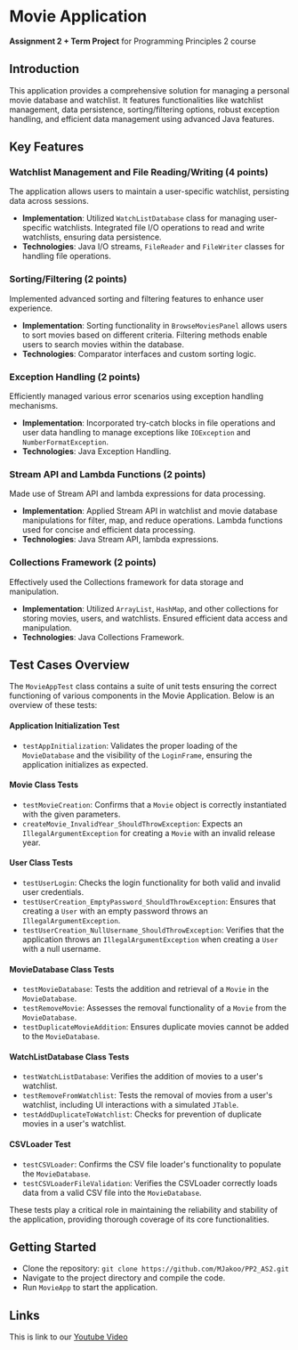 # Movie Application
**Assignment 2 + Term Project** for Programming Principles 2 course

## Introduction
This application provides a comprehensive solution for managing a personal movie database and watchlist. It features functionalities like watchlist management, data persistence, sorting/filtering options, robust exception handling, and efficient data management using advanced Java features.

## Key Features

### Watchlist Management and File Reading/Writing (4 points)
The application allows users to maintain a user-specific watchlist, persisting data across sessions. 
- **Implementation**: Utilized `WatchListDatabase` class for managing user-specific watchlists. Integrated file I/O operations to read and write watchlists, ensuring data persistence.
- **Technologies**: Java I/O streams, `FileReader` and `FileWriter` classes for handling file operations.

### Sorting/Filtering (2 points)
Implemented advanced sorting and filtering features to enhance user experience.
- **Implementation**: Sorting functionality in `BrowseMoviesPanel` allows users to sort movies based on different criteria. Filtering methods enable users to search movies within the database.
- **Technologies**: Comparator interfaces and custom sorting logic.

### Exception Handling (2 points)
Efficiently managed various error scenarios using exception handling mechanisms.
- **Implementation**: Incorporated try-catch blocks in file operations and user data handling to manage exceptions like `IOException` and `NumberFormatException`.
- **Technologies**: Java Exception Handling.

### Stream API and Lambda Functions (2 points)
Made use of Stream API and lambda expressions for data processing.
- **Implementation**: Applied Stream API in watchlist and movie database manipulations for filter, map, and reduce operations. Lambda functions used for concise and efficient data processing.
- **Technologies**: Java Stream API, lambda expressions.

### Collections Framework (2 points)
Effectively used the Collections framework for data storage and manipulation.
- **Implementation**: Utilized `ArrayList`, `HashMap`, and other collections for storing movies, users, and watchlists. Ensured efficient data access and manipulation.
- **Technologies**: Java Collections Framework.

## Test Cases Overview

The `MovieAppTest` class contains a suite of unit tests ensuring the correct functioning of various components in the Movie Application. Below is an overview of these tests:

#### Application Initialization Test
- `testAppInitialization`: Validates the proper loading of the `MovieDatabase` and the visibility of the `LoginFrame`, ensuring the application initializes as expected.

#### Movie Class Tests
- `testMovieCreation`: Confirms that a `Movie` object is correctly instantiated with the given parameters.
- `createMovie_InvalidYear_ShouldThrowException`: Expects an `IllegalArgumentException` for creating a `Movie` with an invalid release year.

#### User Class Tests
- `testUserLogin`: Checks the login functionality for both valid and invalid user credentials.
- `testUserCreation_EmptyPassword_ShouldThrowException`: Ensures that creating a `User` with an empty password throws an `IllegalArgumentException`.
- `testUserCreation_NullUsername_ShouldThrowException`: Verifies that the application throws an `IllegalArgumentException` when creating a `User` with a null username.

#### MovieDatabase Class Tests
- `testMovieDatabase`: Tests the addition and retrieval of a `Movie` in the `MovieDatabase`.
- `testRemoveMovie`: Assesses the removal functionality of a `Movie` from the `MovieDatabase`.
- `testDuplicateMovieAddition`: Ensures duplicate movies cannot be added to the `MovieDatabase`.

#### WatchListDatabase Class Tests
- `testWatchListDatabase`: Verifies the addition of movies to a user's watchlist.
- `testRemoveFromWatchlist`: Tests the removal of movies from a user's watchlist, including UI interactions with a simulated `JTable`.
- `testAddDuplicateToWatchlist`: Checks for prevention of duplicate movies in a user's watchlist.

#### CSVLoader Test
- `testCSVLoader`: Confirms the CSV file loader's functionality to populate the `MovieDatabase`.
- `testCSVLoaderFileValidation`: Verifies the CSVLoader correctly loads data from a valid CSV file into the `MovieDatabase`.

These tests play a critical role in maintaining the reliability and stability of the application, providing thorough coverage of its core functionalities.

## Getting Started
- Clone the repository: `git clone https://github.com/MJakoo/PP2_AS2.git`
- Navigate to the project directory and compile the code.
- Run `MovieApp` to start the application.

## Links
This is link to our [Youtube Video](https://youtu.be/vLetKfRJ8eI)
